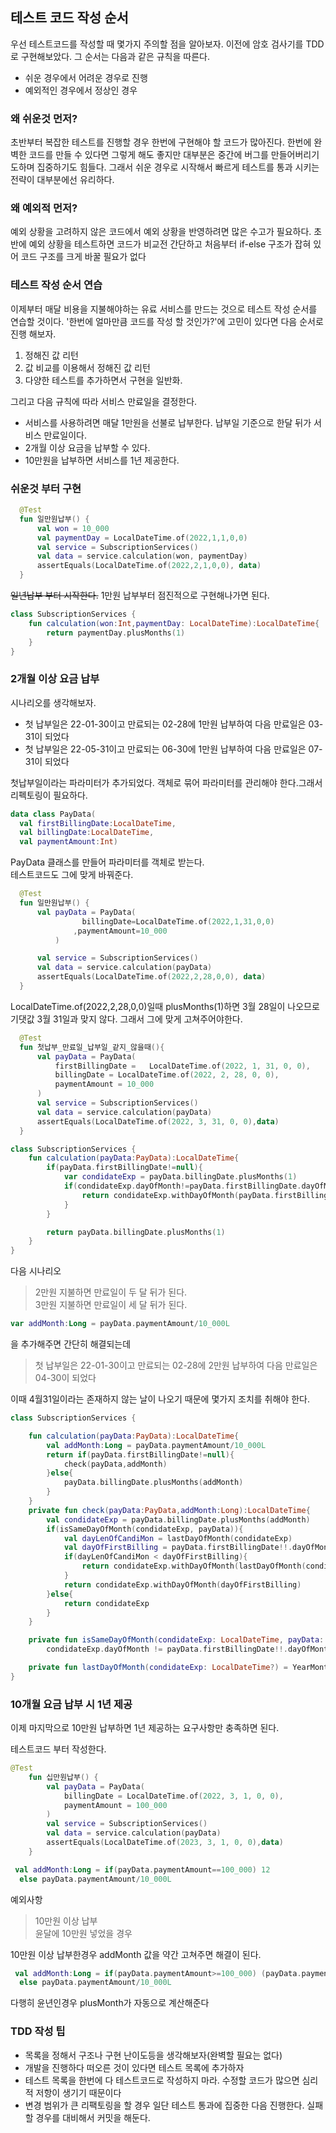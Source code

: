 ## 테스트 코드 작성 순서

우선 테스트코드를 작성할 때 몇가지 주의할 점을 알아보자. 이전에 암호 검사기를 TDD로 구현해보았다. 그 순서는 다음과 같은 규칙을 따른다.

- 쉬운 경우에서 어려운 경우로 진행
- 예외적인 경우에서 정상인 경우

### 왜 쉬운것 먼저?

초반부터 복잡한 테스트를 진행할 경우 한번에 구현해야 할 코드가 많아진다. 한번에 완벽한 코드를 만들 수 있다면 그렇게 해도 좋지만 대부분은 중간에 버그를 만들어버리기도하며 집중하기도 힘들다. 그래서 쉬운 경우로 시작해서 빠르게 테스트를 통과 시키는 전략이 대부분에선 유리하다.

### 왜 예외적 먼저?

예외 상황을 고려하지 않은 코드에서 예외 상황을 반영하려면 많은 수고가 필요하다. 초반에 예외 상황을 테스트하면 코드가 비교전 간단하고 처음부터 if-else 구조가 잡혀 있어 코드 구조를 크게 바꿀 필요가 없다

### 테스트 작성 순서 연습

이제부터 매달 비용을 지불해야하는 유료 서비스를 만드는 것으로 테스트 작성 순서를 연습할 것이다. '한번에 얼마만큼 코드를 작성 할 것인가?'에 고민이 있다면 다음 순서로 진행 해보자.

1. 정해진 값 리턴
2. 값 비교를 이용해서 정해진 값 리턴
3. 다양한 테스트를 추가하면서 구현을 일반화.

그리고 다음 규칙에 따라 서비스 만료일을 결정한다.

- 서비스를 사용하려면 매달 1만원을 선불로 납부한다. 납부일 기준으로 한달 뒤가 서비스 만료일이다.
- 2개월 이상 요금을 납부할 수 있다.
- 10만원을 납부하면 서비스를 1년 제공한다.


### 쉬운것 부터 구현

```kotlin
  @Test
  fun 일만원납부() {
      val won = 10_000
      val paymentDay = LocalDateTime.of(2022,1,1,0,0)
      val service = SubscriptionServices()
      val data = service.calculation(won, paymentDay)
      assertEquals(LocalDateTime.of(2022,2,1,0,0), data)
  }
```

~~일년납부 부터 시작한다.~~ 1만원 납부부터 점진적으로 구현해나가면 된다.

```kotlin
class SubscriptionServices {
    fun calculation(won:Int,paymentDay: LocalDateTime):LocalDateTime{
        return paymentDay.plusMonths(1)
    }
}
```

### 2개월 이상 요금 납부

시나리오를 생각해보자.

- 첫 납부일은 22-01-30이고 만료되는 02-28에 1만원 납부하여 다음 만료일은 03-31이 되었다
- 첫 납부일은 22-05-31이고  만료되는 06-30에 1만원 납부하여 다음 만료일은 07-31이 되었다

첫납부일이라는 파라미터가 추가되었다. 객체로 묶어 파라미터를 관리해야 한다.그래서 리펙토링이 필요하다.

 ```kotlin
 data class PayData(
   val firstBillingDate:LocalDateTime,
   val billingDate:LocalDateTime,
   val paymentAmount:Int)
```
PayData 클래스를 만들어 파라미터를 객체로 받는다.   
테스트코드도 그에 맞게 바꿔준다.

```kotlin
  @Test
  fun 일만원납부() {
      val payData = PayData(
                billingDate=LocalDateTime.of(2022,1,31,0,0)
              ,paymentAmount=10_000
          )

      val service = SubscriptionServices()
      val data = service.calculation(payData)
      assertEquals(LocalDateTime.of(2022,2,28,0,0), data)
  }
```

LocalDateTime.of(2022,2,28,0,0)일때 plusMonths(1)하면 3월 28일이 나오므로 기댓값 3월 31일과 맞지 않다. 그래서 그에 맞게 고쳐주어야한다.

```kotlin
  @Test
  fun 첫납부_만료일_납부일_같지_않을때(){
      val payData = PayData(
          firstBillingDate =   LocalDateTime.of(2022, 1, 31, 0, 0),
          billingDate = LocalDateTime.of(2022, 2, 28, 0, 0),
          paymentAmount = 10_000
      )
      val service = SubscriptionServices()
      val data = service.calculation(payData)
      assertEquals(LocalDateTime.of(2022, 3, 31, 0, 0),data)
  }
```

```kotlin
class SubscriptionServices {
    fun calculation(payData:PayData):LocalDateTime{
        if(payData.firstBillingDate!=null){
            var condidateExp = payData.billingDate.plusMonths(1)
            if(condidateExp.dayOfMonth!=payData.firstBillingDate.dayOfMonth){
                return condidateExp.withDayOfMonth(payData.firstBillingDate.dayOfMonth)
            }
        }

        return payData.billingDate.plusMonths(1)
    }
}
```

다음 시나리오


> 2만원 지불하면 만료일이 두 달 뒤가 된다.   
> 3만원 지불하면 만료일이 세 달 뒤가 된다.


```kotlin
var addMonth:Long = payData.paymentAmount/10_000L
```

을 추가해주면 간단히 해결되는데 

> 첫 납부일은 22-01-30이고 만료되는 02-28에 2만원 납부하여 다음 만료일은 04-30이 되었다

이때 4월31일이라는 존재하지 않는 날이 나오기 때문에 몇가지 조치를 취해야 한다.

```kotlin
class SubscriptionServices {

    fun calculation(payData:PayData):LocalDateTime{
        val addMonth:Long = payData.paymentAmount/10_000L
        return if(payData.firstBillingDate!=null){
            check(payData,addMonth)
        }else{
            payData.billingDate.plusMonths(addMonth)
        }
    }
    private fun check(payData:PayData,addMonth:Long):LocalDateTime{
        val condidateExp = payData.billingDate.plusMonths(addMonth)
        if(isSameDayOfMonth(condidateExp, payData)){
            val dayLenOfCandiMon = lastDayOfMonth(condidateExp)
            val dayOfFirstBilling = payData.firstBillingDate!!.dayOfMonth
            if(dayLenOfCandiMon < dayOfFirstBilling){
                return condidateExp.withDayOfMonth(lastDayOfMonth(condidateExp))
            }
            return condidateExp.withDayOfMonth(dayOfFirstBilling)
        }else{
            return condidateExp
        }
    }

    private fun isSameDayOfMonth(condidateExp: LocalDateTime, payData: PayData) =
        condidateExp.dayOfMonth != payData.firstBillingDate!!.dayOfMonth

    private fun lastDayOfMonth(condidateExp: LocalDateTime?) = YearMonth.from(condidateExp).lengthOfMonth()
}
```
### 10개월 요금 납부 시 1년 제공   

이제 마지막으로 10만원 납부하면 1년 제공하는 요구사항만 충족하면 된다.

테스트코드 부터 작성한다.

```kotlin
@Test
    fun 십만원납부() {
        val payData = PayData(
            billingDate = LocalDateTime.of(2022, 3, 1, 0, 0),
            paymentAmount = 100_000
        )
        val service = SubscriptionServices()
        val data = service.calculation(payData)
        assertEquals(LocalDateTime.of(2023, 3, 1, 0, 0),data)
    }
```

```kotlin
 val addMonth:Long = if(payData.paymentAmount==100_000) 12
  else payData.paymentAmount/10_000L
```

예외사항

> 10만원 이상 납부  
> 윤달에 10만원 넣었을 경우

10만원 이상 납부한경우 addMonth 값을 약간 고쳐주면 해결이 된다.

```kotlin
 val addMonth:Long = if(payData.paymentAmount>=100_000) (payData.paymentAmount/100_000L)*12+(payData.paymentAmount%100_000L)/10_000L
  else payData.paymentAmount/10_000L
```

다행히 윤년인경우 plusMonth가 자동으로 계산해준다

### TDD 작성 팁

- 목록을 정해서 구조나 구현 난이도등을 생각해보자(완벽할 필요는 없다)
- 개발을 진행하다 떠오른 것이 있다면 테스트 목록에 추가하자
- 테스트 목록을 한번에 다 테스트코드로 작성하지 마라. 수정할 코드가 많으면 심리적 저항이 생기기 때문이다
- 변경 범위가 큰 리팩토링을 할 경우 일단 테스트 통과에 집중한 다음 진행한다. 실패할 경우를 대비해서 커밋을 해둔다.











